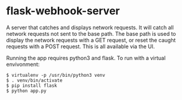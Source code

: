 flask-webhook-server
====================

A server that catches and displays network requests. It will catch all network requests
not sent to the base path. The base path is used to display the network requests with a GET
request, or reset the caught requests with a POST request. This is all available via the UI.

Running the app requires python3 and flask. To run with a virtual envivonment:

```
$ virtualenv -p /usr/bin/python3 venv
$ . venv/bin/activate
$ pip install flask
$ python app.py
```